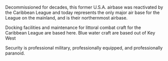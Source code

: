 Decommissioned for decades, this former U.S.A. airbase was reactivated by the Caribbean League and today represents the only major air base for the League on the mainland, and is their northernmost airbase.  
  
Docking facilities and maintenance for littoral combat craft for the Caribbean League are based here. Blue water craft are based out of Key West  
  
Security is professional military, professionally equipped, and professionally paranoid.